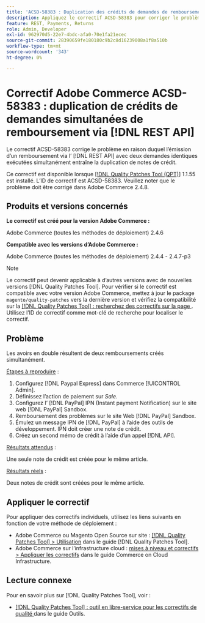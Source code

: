 ```yaml
---
title: 'ACSD-58383 : Duplication des crédits de demandes de remboursement simultanées via [!DNL REST API]'
description: Appliquez le correctif ACSD-58383 pour corriger le problème Adobe Commerce en raison duquel émettre un remboursement via le  [!DNL REST API] avec deux demandes identiques exécutées simultanément, crée des notes de crédit en double.
feature: REST, Payments, Returns
role: Admin, Developer
exl-id: 962970d5-22e7-4bdc-afa0-70e1fa21ecec
source-git-commit: 28390659fe180180c9b2c8d16239008a1f8a510b
workflow-type: tm+mt
source-wordcount: '343'
ht-degree: 0%

---
```


# Correctif Adobe Commerce ACSD-58383 : duplication de crédits de demandes simultanées de remboursement via [!DNL REST API]

Le correctif ACSD-58383 corrige le problème en raison duquel l’émission d’un remboursement via l’ [!DNL REST API] avec deux demandes identiques exécutées simultanément entraîne la duplication de notes de crédit.

Ce correctif est disponible lorsque [[!DNL Quality Patches Tool (QPT)]](/help/tools/quality-patches-tool/quality-patches-tool-to-self-serve-quality-patches.md) 1.1.55 est installé. L’ID de correctif est ACSD-58383. Veuillez noter que le problème doit être corrigé dans Adobe Commerce 2.4.8.

## Produits et versions concernés

**Le correctif est créé pour la version Adobe Commerce :**

Adobe Commerce (toutes les méthodes de déploiement) 2.4.6

**Compatible avec les versions d’Adobe Commerce :**

Adobe Commerce (toutes les méthodes de déploiement) 2.4.4 - 2.4.7-p3


>[!NOTE]
>
>Le correctif peut devenir applicable à d’autres versions avec de nouvelles versions [!DNL Quality Patches Tool]. Pour vérifier si le correctif est compatible avec votre version Adobe Commerce, mettez à jour le package `magento/quality-patches` vers la dernière version et vérifiez la compatibilité sur la [[!DNL Quality Patches Tool] : recherchez des correctifs sur la page ](https://experienceleague.adobe.com/tools/commerce-quality-patches/index.html). Utilisez l’ID de correctif comme mot-clé de recherche pour localiser le correctif.

## Problème

Les avoirs en double résultent de deux remboursements créés simultanément.

<u>Étapes à reproduire</u> :

1. Configurez [!DNL Paypal Express] dans Commerce [!UICONTROL Admin].
1. Définissez l’action de paiement sur *Sale*.
1. Configurez l’ [!DNL PayPal] IPN (Instant payment Notification) sur le site web [!DNL PayPal] Sandbox.
1. Remboursement des problèmes sur le site Web [!DNL PayPal] Sandbox.
1. Émulez un message IPN de [!DNL PayPal] à l’aide des outils de développement. IPN doit créer une note de crédit.
1. Créez un second mémo de crédit à l’aide d’un appel [!DNL API].

<u>Résultats attendus</u> :

Une seule note de crédit est créée pour le même article.


<u>Résultats réels</u> :

Deux notes de crédit sont créées pour le même article.

## Appliquer le correctif

Pour appliquer des correctifs individuels, utilisez les liens suivants en fonction de votre méthode de déploiement :

* Adobe Commerce ou Magento Open Source sur site : [[!DNL Quality Patches Tool] > Utilisation](/help/tools/quality-patches-tool/usage.md) dans le guide [!DNL Quality Patches Tool].
* Adobe Commerce sur l’infrastructure cloud : [mises à niveau et correctifs > Appliquer les correctifs](https://experienceleague.adobe.com/docs/commerce-cloud-service/user-guide/develop/upgrade/apply-patches.html) dans le guide Commerce on Cloud Infrastructure.


## Lecture connexe

Pour en savoir plus sur [!DNL Quality Patches Tool], voir :

* [[!DNL Quality Patches Tool] : outil en libre-service pour les correctifs de qualité ](/help/tools/quality-patches-tool/quality-patches-tool-to-self-serve-quality-patches.md) dans le guide Outils.
